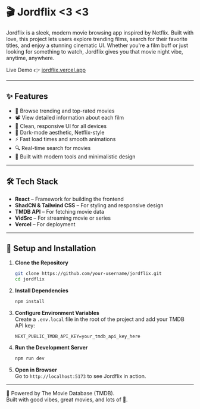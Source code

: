 # 🎬 Jordflix <3 <3

Jordflix is a sleek, modern movie browsing app inspired by Netflix. Built with love, this project lets users explore trending films, search for their favorite titles, and enjoy a stunning cinematic UI. Whether you're a film buff or just looking for something to watch, Jordflix gives you that movie night vibe, anytime, anywhere.

Live Demo 👉 [jordflix.vercel.app](https://jordflix.vercel.app/)

---

## ✨ Features

- 🔎 Browse trending and top-rated movies
- 📽️ View detailed information about each film
- 💬 Clean, responsive UI for all devices
- 🌙 Dark-mode aesthetic, Netflix-style
- ⚡ Fast load times and smooth animations
- 🔍 Real-time search for movies
- 💅 Built with modern tools and minimalistic design

---

## 🛠️ Tech Stack

- **React** – Framework for building the frontend
- **ShadCN & Tailwind CSS** – For styling and responsive design
- **TMDB API** – For fetching movie data
- **VidSrc** – For streaming movie or series
- **Vercel** – For deployment

---

## 🚀 Setup and Installation

1. **Clone the Repository**

   ```bash
   git clone https://github.com/your-username/jordflix.git
   cd jordflix
   ```

2. **Install Dependencies**

   ```bash
   npm install
   ```

3. **Configure Environment Variables**  
   Create a `.env.local` file in the root of the project and add your TMDB API key:

   ```env
   NEXT_PUBLIC_TMDB_API_KEY=your_tmdb_api_key_here
   ```

4. **Run the Development Server**

   ```bash
   npm run dev
   ```

5. **Open in Browser**  
   Go to `http://localhost:5173` to see Jordflix in action.

---

🧡 Powered by The Movie Database (TMDB).  
Built with good vibes, great movies, and lots of 💖.
